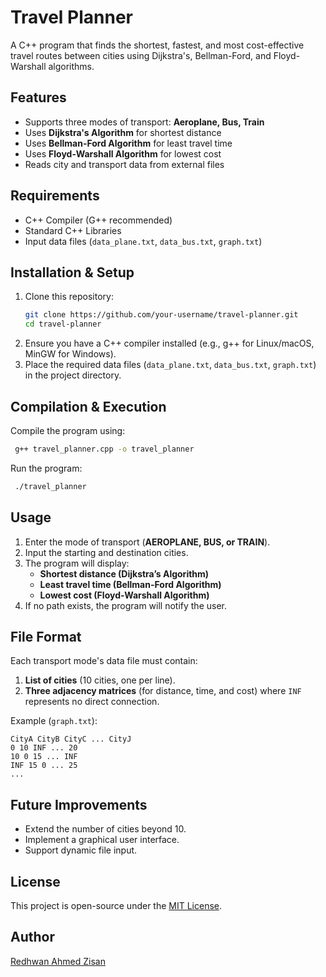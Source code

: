 # Travel Planner

A C++ program that finds the shortest, fastest, and most cost-effective travel routes between cities using Dijkstra's, Bellman-Ford, and Floyd-Warshall algorithms.

## Features
- Supports three modes of transport: **Aeroplane, Bus, Train**
- Uses **Dijkstra's Algorithm** for shortest distance
- Uses **Bellman-Ford Algorithm** for least travel time
- Uses **Floyd-Warshall Algorithm** for lowest cost
- Reads city and transport data from external files

## Requirements
- C++ Compiler (G++ recommended)
- Standard C++ Libraries
- Input data files (`data_plane.txt`, `data_bus.txt`, `graph.txt`)

## Installation & Setup
1. Clone this repository:
   ```bash
   git clone https://github.com/your-username/travel-planner.git
   cd travel-planner
   ```
2. Ensure you have a C++ compiler installed (e.g., g++ for Linux/macOS, MinGW for Windows).
3. Place the required data files (`data_plane.txt`, `data_bus.txt`, `graph.txt`) in the project directory.

## Compilation & Execution
Compile the program using:
```bash
 g++ travel_planner.cpp -o travel_planner
```
Run the program:
```bash
 ./travel_planner
```

## Usage
1. Enter the mode of transport (**AEROPLANE, BUS, or TRAIN**).
2. Input the starting and destination cities.
3. The program will display:
   - **Shortest distance (Dijkstra’s Algorithm)**
   - **Least travel time (Bellman-Ford Algorithm)**
   - **Lowest cost (Floyd-Warshall Algorithm)**
4. If no path exists, the program will notify the user.

## File Format
Each transport mode's data file must contain:
1. **List of cities** (10 cities, one per line).
2. **Three adjacency matrices** (for distance, time, and cost) where `INF` represents no direct connection.

Example (`graph.txt`):
```
CityA CityB CityC ... CityJ
0 10 INF ... 20
10 0 15 ... INF
INF 15 0 ... 25
...
```

## Future Improvements
- Extend the number of cities beyond 10.
- Implement a graphical user interface.
- Support dynamic file input.

## License
This project is open-source under the [MIT License](LICENSE).

## Author
[Redhwan Ahmed Zisan](https://github.com/TheAhmedEffect)

